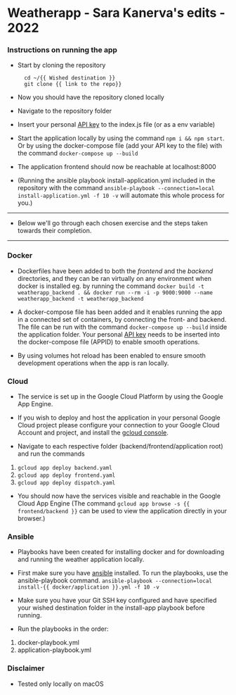 # Weatherapp - Sara Kanerva's edits - 2022

### Instructions on running the app

- Start by cloning the repository

		cd ~/{{ Wished destination }}
		git clone {{ link to the repo}}
    
- Now you should have the repository cloned locally
- Navigate to the repository folder
- Insert your personal [API key](http://openweathermap.org) to the index.js file (or as a env variable)
- Start the application locally by using the command `npm i && npm start`. Or by using the docker-compose file (add your API key to the file) with the command `docker-compose up --build`
- The application frontend should now be reachable at localhost:8000
- (Running the ansible playbook install-application.yml included in the repository with the command `ansible-playbook --connection=local install-application.yml -f 10 -v` will automate this whole process for you.)

------------
* Below we'll go through each chosen exercise and the steps taken towards their completion. 
------------

### Docker

* Dockerfiles have been added to both the 
*frontend* and the *backend* directories, and they can be ran virtually on any environment when docker is installed eg. by running the command `docker build -t weatherapp_backend . && docker run --rm -i -p 9000:9000 --name weatherapp_backend -t weatherapp_backend`

* A docker-compose file has been added and it enables running the app in a connected set of containers, by connecting the front- and backend. The file can be run with the command `docker-compose up --build` inside the application folder. Your personal [API key](http://openweathermap.org) needs to be inserted into the docker-compose file (APPID) to enable smooth operations.

* By using volumes hot reload has been enabled to ensure smooth development operations when the app is ran locally.

### Cloud

* The service is set up in the Google Cloud Platform by using the Google App Engine.

* If you wish to deploy and host the application in your personal Google Cloud project please configure your connection to your Google Cloud Account and project, and install the [gcloud console](https://cloud.google.com/sdk/docs/install). 

* Navigate to each respective folder (backend/frontend/application root) and run the commands
1. `gcloud app deploy backend.yaml`
2. `gcloud app deploy frontend.yaml`
3. `gcloud app deploy dispatch.yaml`

* You should now have the services visible and reachable in the Google Cloud App Engine (The command `gcloud app browse -s {{ frontend/backend }}` can be used to view the application directly in your browser.)

### Ansible

* Playbooks have been created for installing docker and for downloading and running the weather application locally. 

* First make sure you have [ansible](https://docs.ansible.com/ansible/latest/installation_guide/intro_installation.html) installed. To run the playbooks, use the ansible-playbook command. `ansible-playbook --connection=local install-{{ docker/application }}.yml -f 10 -v`

* Make sure you have your Git SSH key configured and have specified your wished destination folder in the install-app playbook before running.

* Run the playbooks in the order:
1. docker-playbook.yml 
2. application-playbook.yml 

### Disclaimer

* Tested only locally on macOS


